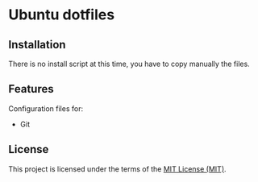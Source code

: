 # Ubuntu dotfiles

## Installation

There is no install script at this time, you have to copy manually the files.

## Features

Configuration files for:

* Git

## License

This project is licensed under the terms of the [MIT License (MIT)](LICENSE).

